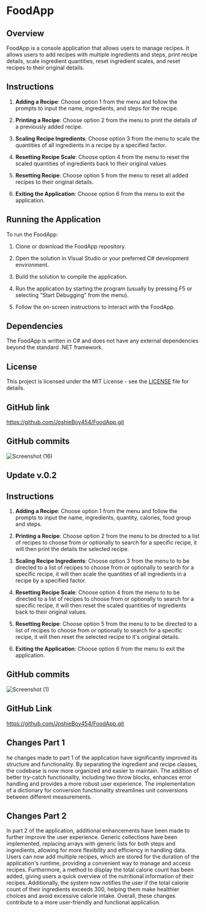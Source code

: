 # FoodApp

## Overview

FoodApp is a console application that allows users to manage recipes. It allows users to add recipes with multiple ingredients and steps, print recipe details, scale ingredient quantities, reset ingredient scales, and reset recipes to their original details.

## Instructions

1. **Adding a Recipe**: Choose option 1 from the menu and follow the prompts to input the name, ingredients, and steps for the recipe.

2. **Printing a Recipe**: Choose option 2 from the menu to print the details of a previously added recipe.

3. **Scaling Recipe Ingredients**: Choose option 3 from the menu to scale the quantities of all ingredients in a recipe by a specified factor.

4. **Resetting Recipe Scale**: Choose option 4 from the menu to reset the scaled quantities of ingredients back to their original values.

5. **Resetting Recipe**: Choose option 5 from the menu to reset all added recipes to their original details.

6. **Exiting the Application**: Choose option 6 from the menu to exit the application.

## Running the Application

To run the FoodApp:

1. Clone or download the FoodApp repository.

2. Open the solution in Visual Studio or your preferred C# development environment.

3. Build the solution to compile the application.

4. Run the application by starting the program (usually by pressing F5 or selecting "Start Debugging" from the menu).

5. Follow the on-screen instructions to interact with the FoodApp.

## Dependencies

The FoodApp is written in C# and does not have any external dependencies beyond the standard .NET framework.

## License

This project is licensed under the MIT License - see the [LICENSE](LICENSE) file for details.

## GitHub link

https://github.com/JoshieBoy454/FoodApp.git

## GitHub commits

![Screenshot (16)](https://github.com/JoshieBoy454/FoodApp/assets/130691091/b179b2df-f5df-40e7-a7c4-b3fd8e57679d)

## Update v.0.2

## Instructions

1. **Adding a Recipe**: Choose option 1 from the menu and follow the prompts to input the name, ingredients, quantity, calories, food group and steps.

2. **Printing a Recipe**: Choose option 2 from the menu to be directed to a list of recipes to choose from or optionally to search for a specific recipe, it will then print the details the selected recipe.

3. **Scaling Recipe Ingredients**: Choose option 3 from the menu to to be directed to a list of recipes to choose from or optionally to search for a specific recipe, it will then scale the quantities of all ingredients in a recipe by a specified factor.

4. **Resetting Recipe Scale**: Choose option 4 from the menu to to be directed to a list of recipes to choose from or optionally to search for a specific recipe, it will then reset the scaled quantities of ingredients back to their original values.

5. **Resetting Recipe**: Choose option 5 from the menu to to be directed to a list of recipes to choose from or optionally to search for a specific recipe, it will then reset the selected recipe to it's original details.

6. **Exiting the Application**: Choose option 6 from the menu to exit the application.

## GitHub commits

![Screenshot (1)](https://github.com/JoshieBoy454/FoodApp/assets/130691091/b229e564-13c7-4306-9cff-ea2f74bf37b3)

## GitHub Link

https://github.com/JoshieBoy454/FoodApp.git

## Changes Part 1

he changes made to part 1 of the application have significantly improved its structure and functionality. By separating the ingredient and recipe classes, the codebase is now more organized and easier to maintain. The addition of better try-catch functionality, including two throw blocks, enhances error handling and provides a more robust user experience. The implementation of a dictionary for conversion functionality streamlines unit conversions between different measurements.

## Changes Part 2 

In part 2 of the application, additional enhancements have been made to further improve the user experience. Generic collections have been implemented, replacing arrays with generic lists for both steps and ingredients, allowing for more flexibility and efficiency in handling data. Users can now add multiple recipes, which are stored for the duration of the application's runtime, providing a convenient way to manage and access recipes. Furthermore, a method to display the total calorie count has been added, giving users a quick overview of the nutritional information of their recipes. Additionally, the system now notifies the user if the total calorie count of their ingredients exceeds 300, helping them make healthier choices and avoid excessive calorie intake. Overall, these changes contribute to a more user-friendly and functional application.
